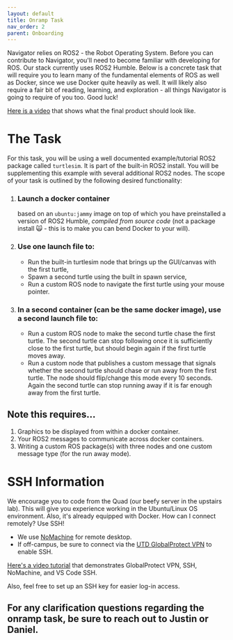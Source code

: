 ```yaml
---
layout: default
title: Onramp Task
nav_order: 2
parent: Onboarding
---
```

Navigator relies on ROS2 - the Robot Operating System. Before you can contribute to Navigator, you'll need to become familiar with developing for ROS. Our stack currently uses ROS2 Humble. Below is a concrete task that will require you to learn many of the fundamental elements of ROS as well as Docker, since we use Docker quite heavily as well. It will likely also require a fair bit of reading, learning, and exploration - all things Navigator is going to require of you too.  Good luck!

[Here is a video](turtlesim_demo.mp4) that shows what the final product should look like.

# The Task

For this task, you will be using a well documented example/tutorial ROS2 package called `turtlesim`. It is part of the built-in ROS2 install. You will be supplementing this example with several additional ROS2 nodes. The scope of your task is outlined by the following desired functionality:

1. ### Launch a docker container
    based on an `ubuntu:jammy` image on top of which you have preinstalled a version of ROS2 Humble, *compiled from source code* (not a package install 🙀 - this is to make you can bend Docker to your will).

2. ### Use one launch file to:
    - Run the built-in turtlesim node that brings up the GUI/canvas with the first turtle, 
    - Spawn a second turtle using the built in spawn service,
    - Run a custom ROS node to navigate the first turtle using your mouse pointer.
3. ### In a second container (can be the same docker image), use a second launch file to: 
    - Run a custom ROS node to make the second turtle chase the first turtle. The second turtle can stop following once it is sufficiently close to the first turtle, but should begin again if the first turtle moves away. 
    - Run a custom node that publishes a custom message that signals whether the second turtle should chase or run away from the first turtle. The node should flip/change this mode every 10 seconds.  Again the second turtle can stop running away if it is far enough away from the first turtle.  

## Note this requires...
1. Graphics to be displayed from within a docker container.
2. Your ROS2 messages to communicate across docker containers.
3. Writing a custom ROS package(s) with three nodes and one custom message type (for the run away mode).

# SSH Information

We encourage you to code from the Quad (our beefy server in the upstairs lab). This will give you experience working in the Ubuntu/Linux OS environment. Also, it's already equipped with Docker. How can I connect remotely? Use SSH!

- We use [NoMachine](https://www.nomachine.com/) for remote desktop.  
- If off-campus, be sure to connect via the [UTD GlobalProtect VPN](https://atlas.utdallas.edu/TDClient/30/Portal/Requests/ServiceDet?ID=167) to enable SSH.

[Here's a video tutorial](ssh_tutorial.mp4) that demonstrates GlobalProtect VPN, SSH, NoMachine, and VS Code SSH.

Also, feel free to set up an SSH key for easier log-in access.

## For any clarification questions regarding the onramp task, be sure to reach out to Justin or Daniel.
